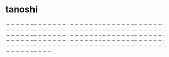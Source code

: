 # tanoshi
.................................................................................................................................................................................................................................................................................................................................................................................................................................................................................................................................................................................................................................................................................
